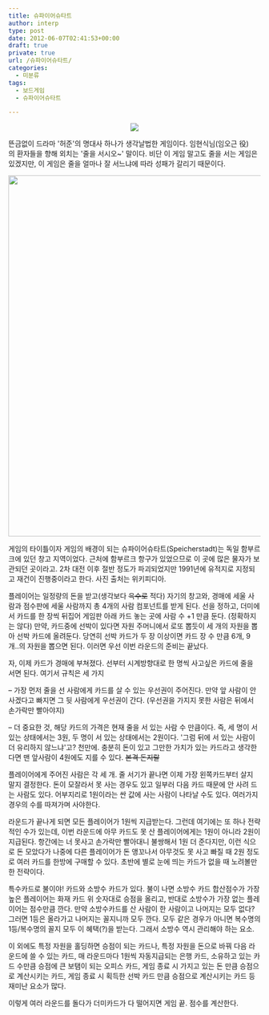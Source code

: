```yaml
---
title: 슈파이어슈타트
author: interp
type: post
date: 2012-06-07T02:41:53+00:00
draft: true
private: true
url: /슈파이어슈타트/
categories:
  - 미분류
tags:
  - 보드게임
  - 슈파이어슈타트

---
```

<p style="text-align: center; ">
  <img src="http://uccfs.paran.com//PUD/in/gonyoo/IMG/20110502/1304284982_201105020623021114208601_0.jpg" />
</p>

뜬금없이 드라마 '허준'의 명대사 하나가 생각날법한 게임이다. 임현식님(임오근 役)의&nbsp;환자들을 향해 외치는&nbsp;'줄을 서시오~' 말이다. 비단 이 게임 말고도 줄을 서는 게임은 있겠지만, 이 게임은 줄을 얼마나 잘 서느냐에 따라 성패가 갈리기 때문이다.

<img src="http://upload.wikimedia.org/wikipedia/commons/thumb/e/e2/Hamburg.Speicherstadt.panorama.wmt.jpg/1000px-Hamburg.Speicherstadt.panorama.wmt.jpg" width="720" />

게임의 타이틀이자 게임의 배경이 되는 슈파이어슈타트(Speicherstadt)는 독일 함부르크에 있던 창고 지역이었다. 근처에 함부르크 항구가 있었으므로 이 곳에 많은 물자가 보관되던 곳이라고. 2차 대전 이후 절반 정도가 파괴되었지만 1991년에 유적지로 지정되고 재건이 진행중이라고 한다. 사진 출처는 위키피디아.

플레이어는 일정량의 돈을 받고(생각보다 <strike>윽수로</strike> 적다) 자기의 창고와, 경매에 세울 사람과 점수판에 세울 사람까지 총 4개의 사람 컴포넌트를 받게 된다. 선을 정하고, 더미에서 카드를 한 장씩 뒤집어 게임판 아래 카드 놓는 곳에 사람 수 +1 만큼 둔다. (정확하지는 않다) 만약, 카드중에 선박이 있다면 자원 주머니에서 로또 뽑듯이 세 개의 자원을 뽑아 선박 카드에 올려둔다. 당연히 선박 카드가 두 장 이상이면 카드 장 수 만큼 6개, 9개..의 자원을 뽑으면 된다. 이러면 우선 이번 라운드의 준비는 끝났다.

자, 이제 카드가 경매에 부쳐졌다. 선부터 시계방향대로 한 명씩 사고싶은 카드에 줄을 서면 된다. 여기서 규칙은 세 가지

&#8211; 가장 먼저 줄을 선 사람에게 카드를 살 수 있는 우선권이 주어진다. 만약 앞 사람이 안 사겠다고 빠지면 그 뒷 사람에게 우선권이 간다. (우선권을 가지지 못한 사람은 뒤에서 손가락만 빨아야지)

&#8211; 더 중요한 것, 해당 카드의 가격은 현재 줄을 서 있는 사람 수 만큼이다. 즉, 세 명이 서 있는 상태에서는 3원, 두 명이 서 있는 상태에서는 2원이다. '그럼 뒤에 서 있는 사람이 더 유리하지 않느냐'고? 천만에. 충분히 돈이 있고 그만한 가치가 있는 카드라고 생각한다면 맨 앞사람이 4원에도 지를 수 있다. <strike>본격 돈지랄</strike>

플레이어에게 주어진 사람은 각 세 개. 줄 서기가 끝나면 이제 가장 왼쪽카드부터 살지 말지 결정한다. 돈이 모잘라서 못 사는 경우도 있고 일부러 다음 카드 때문에 안 사려 드는 사람도 있다. 어부지리로 1원이라는 싼 값에 사는 사람이 나타날 수도 있다. 여러가지 경우의 수를 따져가며 사야한다.

라운드가 끝나게 되면 모든 플레이어가 1원씩 지급받는다. 그런데 여기에는 또 하나 전략적인 수가 있는데, 이번 라운드에 아무 카드도 못 산 플레이어에게는 1원이 아니라 2원이 지급된다. 항간에는 너 못사고 손가락만 빨아대니 불쌍해서 1원 더 준다지만, 이런 식으로 돈 모았다가 나중에 다른 플레이어가 돈 앵꼬나서 아무것도 못 사고 빠질 때 2원 정도로 여러 카드를 한방에 구매할 수 있다. 초반에 별로 눈에 띄는 카드가 없을 때 노려볼만한 전략이다.

특수카드로 불이야! 카드와 소방수 카드가 있다. 불이 나면 소방수 카드 합산점수가 가장 높은 플레이어는 화재 카드 위 숫자대로 승점을 올리고, 반대로 소방수가 가장 없는 플레이어는 점수만큼 깐다. 만약 소방수카드를 산 사람이 한 사람이고 나머지는 모두 없다? 그러면 1등은 올라가고 나머지는 꼴지니까 모두 깐다. 모두 같은 경우가 아니면 복수명의 1등/복수명의 꼴지 모두 이 혜택(?)을 받는다. 그래서 소방수 역시 관리해야 하는 요소. 

이 외에도 특정 자원을 홀딩하면 승점이 되는 카드나, 특정 자원을 돈으로 바꿔 다음 라운드에 쓸 수 있는 카드, 매 라운드마다 1원씩 자동지급되는 은행 카드, 소유하고 있는 카드 수만큼 승점에 큰 보탬이 되는 오피스 카드, 게임 종료 시 가지고 있는 돈 만큼 승점으로 계산시키는 카드, 게임 종료 시 획득한 선박 카드 만큼 승점으로 계산시키는 카드 등 재미난 요소가 많다.

이렇게 여러 라운드를 돌다가 더미카드가 다 떨어지면 게임 끝. 점수를 계산한다.